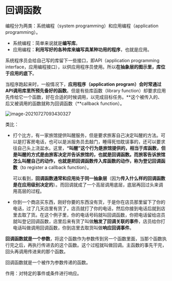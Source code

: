 # 回调函数

编程分为两类：系统编程（system programming）和应用编程（application programming）。

- 系统编程：简单来说就是**编写库**。
- 应用编程：**利用写好的各种库来编写具某种功用的程序**，也就是应用。

系统程序员会给自己写的库留下一些接口，即API（application programming interface，应用编程接口），以供应用程序员使用。所以**在抽象层的图示里，库位于应用的底下**。

当程序跑起来时，一般情况下，**应用程序（application program）会时常通过API调用库里所预先备好的函数**。但是有些库函数（library function）却要求应用先传给它一个函数，好在合适的时候调用，以完成目标任务。**这个被传入的、后又被调用的函数就称为回调函数（**callback function）。

![image-20210727093430327](C:\Users\user\AppData\Roaming\Typora\typora-user-images\image-20210727093430327.png)

类比：

- 打个比方，有一家旅馆提供叫醒服务，但是要求旅客自己决定叫醒的方法。可以是打客房电话，也可以是派服务员去敲门，睡得死怕耽误事的，还可以要求往自己头上浇盆水。这里，**“叫醒”这个行为是旅馆提供的，相当于库函数，但是叫醒的方式是由旅客决定并告诉旅馆的，也就是回调函数。**而旅客告诉旅馆怎么叫醒自己的动作，也就是把回调函数传入库函数的动作，称为**登记回调函数**（to register a callback function）。

  可以看到，**回调函数通常和应用处于同一抽象层**（因为**传入什么样的回调函数是在应用级别决定的**）。而回调就成了一个高层调用底层，底层再回过头来调用高层的过程。 

- 你到一个商店买东西，刚好你要的东西没有货，于是你在店员那里留下了你的电话，过了几天店里有货了，店员就打了你的电话，然后你接到电话后就到店里去取了货。在这个例子里，你的电话号码就叫回调函数，你把电话留给店员就叫登记回调函数，店里后来有货了叫做**触发了回调关联的事件**，店员给你打电话叫做调用回调函数，你到店里去取货叫做**响应回调事件**。

**回调函数就是一个参数**，将这个函数作为参数传到另一个函数里面，当那个函数执行完之后，再执行传进去的这个函数。这个过程就叫做回调。主函数的事先干完，回头再调用传进来的那个函数。

回调函数就是一个被作为参数传递的函数。

作用：对特定的事件或条件进行响应。



